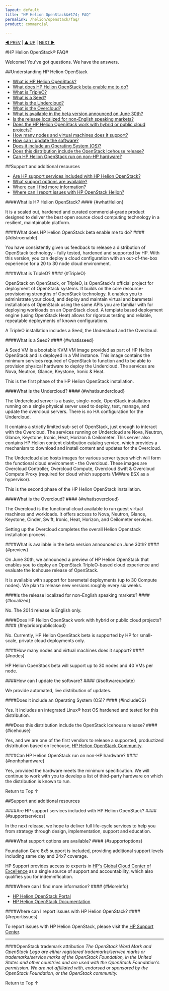 ```yaml
---
layout: default
title: "HP Helion OpenStack&#174; FAQ"
permalink: /helion/openstack/faq/
product: commercial

---
```

<!--PUBLISHED-->
<p style="font-size: small;"> <a href="/helion/openstack/release-notes/">&#9664; PREV</a> | <a href="/helion/openstack/">&#9650; UP</a> | <a href="/helion/openstack/technical-overview/">NEXT &#9654;</a> </p>

#HP Helion OpenStack&#174; FAQ#

Welcome! You've got questions. We have the answers.  

##Understanding HP Helion OpenStack

* [What is HP Helion OpenStack?](#whatHelion)
* [What does HP Helion OpenStack beta enable me to do?](#distroenable)
* [What is TripleO?](#TripleO)
* [What is a Seed?](#whatisseed)  
* [What is the Undercloud?](#whatisundercloud) 
* [What is the Overcloud?](#whatisovercloud) 
* [What is available in the beta version announced on June 30th?](#preview)
* [Is the release localized for non-English speaking markets?](#localized) 
* [Does the HP Helion OpenStack work with hybrid or public cloud projects?](#hybridorpubliccloud)
* [How many nodes and virtual machines does it support?](#nodes)  
* [How can I update the software?](#softwareupdate)
* [Does it include an Operating System (OS)?](#includeOS)
* [Does this distribution include the OpenStack Icehouse release?](#icehouse) 
* [Can HP Helion OpenStack run on non-HP hardware?](#nonhphardware)

##Support and additional resources  

* [Are HP support services included with HP Helion OpenStack?](#supportservices)
* [What support options are available?](#supportoptions)
* [Where can I find more information?](#MoreInfo)
* [Where can I report issues with HP OpenStack Helion?](#reportissues) 

####What is HP Helion OpenStack? #### {#whatHelion}

It is a scaled out, hardened and curated commercial-grade product designed to deliver the best open source cloud computing technology in a resilient, maintainable platform. 

<!-- Removed per Gary's comments I HP Helion OpenStack is the first OpenStack distribution from HP. It is free to download and will be kept updated frequently to stay current with OpenStack developments. It is the foundational technology for all HP Helion products in the future.-->

####What does HP Helion OpenStack beta enable me to do? #### {#distroenable}

You have consistently given us feedback to release a distribution of OpenStack technology - fully tested, hardened and supported by HP. With this version, you can deploy a cloud configuration with an out-of-the-box experience for a 20 to 30 node cloud environment.  

<!-- Removed per JR's comments The final version of this free distribution enables you to evaluate OpenStack and to deploy small-scale private clouds in production (up to 30 nodes). They will be able to do this more quickly and easily with HP's simplified installation and update mechanisms.-->

<!-- #### Removed per Gary's comments I How does HP Helion OpenStack compare to other OpenStack distributions on the market? #### {#howcompare}

HP Helion OpenStack is one of the first distributions in the market, based on up-to-date code from the OpenStack community. It is derived from pure OpenStack and open source technologies, configured and packaged by HP. For example, TripleO, which is used for installation and update, is the official OpenStack project for deployment.-->
 
<!--#### Removed as per JR's comments Is there a cost associated with this distribution? #### {#distrocost} 

It is free to download. An optional support package will be available to purchase from HP for access to HP OpenStack technical support.  
--> 

####What is TripleO? #### {#TripleO}

OpenStack on OpenStack, or TripleO, is OpenStack's official project for deployment of OpenStack systems. It builds on the core resource-provisioning strengths of OpenStack technology. It enables you to administrate your cloud, and deploy and maintain virtual and baremetal installations of OpenStack using the same APIs you are familiar with for deploying workloads on an OpenStack cloud. A template based deployment engine (using OpenStack Heat) allows for rigorous testing and reliable, repeatable deployments of known configurations.

A TripleO installation includes a Seed, the Undercloud and the Overcloud.
 
####What is a Seed? #### {#whatisseed}  

A Seed VM is a bootable KVM VM image provided as part of HP Helion OpenStack and is deployed in a VM instance. This image contains the minimum services required of OpenStack to function and to be able to provision physical hardware to deploy the Undercloud. The services are Nova, Neutron, Glance, Keystone, Ironic & Heat.

This is the first phase of the HP Helion OpenStack installation.

####What is the Undercloud? #### {#whatisundercloud} 

The Undercloud server is a basic, single-node, OpenStack installation running on a single physical server used to deploy, test, manage, and update the overcloud servers. There is no HA configuration for the Undercloud. 

It contains a strictly limited sub-set of OpenStack, just enough to interact with the Overcloud. The services running on Undercloud are Nova, Neutron, Glance, Keystone, Ironic, Heat, Horizon & Ceilometer. This server also contains HP Helion content distribution catalog  service, which provides a mechanism to download and install content and updates for the Overcloud.

The Undercloud also hosts images for various server types which will form the functional cloud environment - the Overcloud. These images are Overcloud Controller, Overcloud Compute, Overcloud Swift & Overcloud Compute Proxy (required for cloud which supports VMWare ESX as a hypervisor).

This is the second phase of the HP Helion OpenStack installation. 

####What is the Overcloud? #### {#whatisovercloud}

The Overcloud is the functional cloud available to run guest virtual machines and workloads. It offers access to Nova, Neutron, Glance, Keystone, Cinder, Swift, Ironic, Heat, Horizon, and Ceilometer services.  

Setting up the Overcloud completes the overall Helion Openstack installation process. 

####What is available in the beta version announced on June 30th? #### {#preview}

On June 30th, we announced a preview of HP Helion OpenStack that enables you to deploy an OpenStack TripleO-based cloud experience and evaluate the Icehouse release of OpenStack.  

It is available with support for baremetal deployments (up to 30 Compute nodes). We plan to release new versions roughly every six weeks.

<!--
####When can I expect support for baremetal deployment? #### {#baremetal}

<font color="red">Support for baremetal deployment for a small scale private cloud deployment is available with this release.</font> 
(Removed per Gary's suggestion.) 
-->

####Is the release localized for non-English speaking markets? #### {#localized}

No. The 2014 release is English only.

####Does HP Helion OpenStack work with hybrid or public cloud projects? #### {#hybridorpubliccloud}

No. Currently, HP Helion OpenStack beta is supported by HP for small-scale, private cloud deployments only.

####How many nodes and virtual machines does it support? #### {#nodes}

HP Helion OpenStack beta will support up to 30 nodes and 40 VMs per node. 

<!--In the final release, it will support scalable deployments of thousands of compute nodes supporting tens of thousands of VMs. This has been tested and proven using the best practices developed by HP over the past three years running OpenStack public cloud services at scale.-->
  
####How can I update the software? #### {#softwareupdate}

We provide automated, live distribution of updates.

####Does it include an Operating System (OS)? #### {#includeOS}

Yes. It includes an integrated Linux&#174; host OS hardened and tested for this distribution.

###Does this distribution include the OpenStack Icehouse release? #### {#icehouse}

Yes, and we are one of the first vendors to release a supported, productized distribution based on Icehouse, [HP Helion OpenStack Community](/helion/community/). 

####Can HP Helion OpenStack run on non-HP hardware? #### {#nonhphardware}

Yes, provided the hardware meets the minimum specification. We will continue to work with you to develop a list of third-party hardware on which the distribution is known to run.

<a href="#top" style="padding:14px 0px 14px 0px; text-decoration: none;"> Return to Top &#8593; </a>

##Support and additional resources  

####Are HP support services included with HP Helion OpenStack? #### {#supportservices}

<!--No. An optional paid support contract from HP will be made available for purchase soon.--> 

In the next release, we hope to deliver full life-cycle services to help you from strategy through design, implementation, support and education. 

####What support options are available? #### {#supportoptions}

Foundation Care 8x5 support is included, providing additional support levels including same day and 24x7 coverage.

HP Support provides access to experts in [HP's Global Cloud Center of Excellence](http://h20427.www2.hp.com/campaign/hp-cloud-centre-of-excellence/ap/en/index.html) as a single source of support and accountability, which also qualifies you for indemnification.
<!--
HP Helion OpenStack will be covered by Foundation Care Operations support at an additional cost, which will be available in the near future. You would be able to interact with experts in [HP's Global Cloud Center of Excellence](http://h20427.www2.hp.com/campaign/hp-cloud-centre-of-excellence/ap/en/index.html) as a single source of support and accountability.

You have access to:   	
* HP OpenStack technical experts, tools and best practices 
* HP Helion OpenStack edition software support
* Installation advisory support
* Help with software features and operational support
-->

####Where can I find more information? #### {#MoreInfo}

* [HP Helion OpenStack Portal](http://www8.hp.com/us/en/cloud/hphelion-openstack.html)
* [HP Helion OpenStack Documentation](https://docs.hpcloud.com/helion/openstack/) 
<!--* [HP Helion OpenStack Support Forum](https://ask.openstack.org/en/questions/scope:all/sort:activity-desc/tags:hphelion) (Tag your questions with 'HPHelion')-->

####Where can I report issues with HP Helion OpenStack? #### {#reportissues}

To report issues with HP Helion OpenStack, please visit the [HP Support Center](http://us-support.external.hp.com/portal/site/hpsc/public).  

<!-- removed per JR's comment I We are hosting the support discussion forum for the edition at [https://ask.openstack.org](https://ask.openstack.org).  Developers in the community are very familiar with this forum and already participate in OpenStack technology-related discussions there. Please tag your questions with 'HPHelion' to get our attention for any questions and issues you raise.--> 

----
####OpenStack trademark attribution
*The OpenStack Word Mark and OpenStack Logo are either registered trademarks/service marks or trademarks/service marks of the OpenStack Foundation, in the United States and other countries and are used with the OpenStack Foundation's permission. We are not affiliated with, endorsed or sponsored by the OpenStack Foundation, or the OpenStack community.*

<a href="#top" style="padding:14px 0px 14px 0px; text-decoration: none;"> Return to Top &#8593; </a>

<!--

####Does the distribution include non-OpenStack tools? #### {#nonopenstack}

No. HP Helion OpenStack is a pure distribution that leverages OpenStack standards coupled with HP Virtual Cloud Networking (VCN) application and ESX support.

[When can I expect support for bare metal deployment?](#baremetal)

####Is HP Helion OpenStack integrated with other HP Helion products and solutions? #### {#integrated}

Yes. These products will reference "Powered by HP OpenStack."

-->
